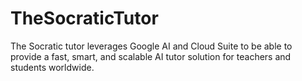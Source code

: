 # TheSocraticTutor
The Socratic tutor leverages Google AI and Cloud Suite to be able to provide a fast, smart, and scalable AI tutor solution for teachers and students worldwide. 
